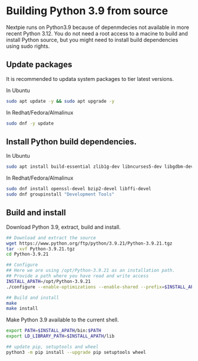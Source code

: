 # Building Python 3.9 from source
Nextpie runs on Python3.9 because of depenmdecies not available in more recent Python 3.12. You do not need a root access to a macine to build and install Python source, but you might need to install build dependencies using sudo rights.

## Update packages
It is recommended to updata system packages to tier latest versions.

In Ubuntu
```bash
sudo apt update -y && sudo apt upgrade -y
```
In Redhat/Fedora/Almalinux
```bash
sudo dnf -y update
```

## Install Python build dependencies.

In Ubuntu
```bash
sudo apt install build-essential zlib1g-dev libncurses5-dev libgdbm-dev libnss3-dev libssl-dev libreadline-dev libffi-dev pkg-config wget
```
In Redhat/Fedora/Almalinux

```bash
sudo dnf install openssl-devel bzip2-devel libffi-devel
sudo dnf groupinstall "Development Tools"
```

## Build and install
Download Python 3.9, extract, build and install.
```bash
## Download and extract the source
wget https://www.python.org/ftp/python/3.9.21/Python-3.9.21.tgz
tar -xvf Python-3.9.21.tgz
cd Python-3.9.21 

## Configure
## Here we are using /opt/Python-3.9.21 as an installation path. 
## Provide a path where you have read and write access
INSTALL_APATH=/opt/Python-3.9.21
./configure --enable-optimizations --enable-shared --prefix=$INSTALL_APATH

## Build and install
make
make install
```

Make Python 3.9 available to the current shell.
```bash
export PATH=$INSTALL_APATH/bin:$PATH
export LD_LIBRARY_PATH=$INSTALL_APATH/lib

## update pip, setuptools and wheel
python3 -m pip install --upgrade pip setuptools wheel
```


